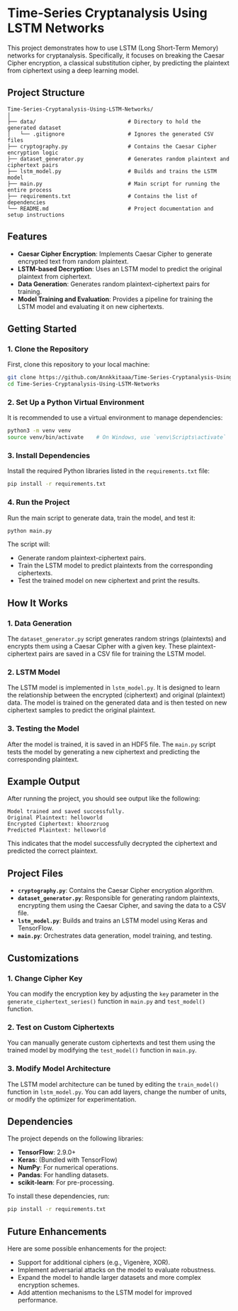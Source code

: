 
# **Time-Series Cryptanalysis Using LSTM Networks**

This project demonstrates how to use LSTM (Long Short-Term Memory) networks for cryptanalysis. Specifically, it focuses on breaking the Caesar Cipher encryption, a classical substitution cipher, by predicting the plaintext from ciphertext using a deep learning model.

## **Project Structure**

```
Time-Series-Cryptanalysis-Using-LSTM-Networks/
│
├── data/                             # Directory to hold the generated dataset
│   └── .gitignore                    # Ignores the generated CSV files
├── cryptography.py                   # Contains the Caesar Cipher encryption logic
├── dataset_generator.py              # Generates random plaintext and ciphertext pairs
├── lstm_model.py                     # Builds and trains the LSTM model
├── main.py                           # Main script for running the entire process
├── requirements.txt                  # Contains the list of dependencies
└── README.md                         # Project documentation and setup instructions
```

## **Features**

- **Caesar Cipher Encryption**: Implements Caesar Cipher to generate encrypted text from random plaintext.
- **LSTM-based Decryption**: Uses an LSTM model to predict the original plaintext from ciphertext.
- **Data Generation**: Generates random plaintext-ciphertext pairs for training.
- **Model Training and Evaluation**: Provides a pipeline for training the LSTM model and evaluating it on new ciphertexts.

## **Getting Started**

### **1. Clone the Repository**
First, clone this repository to your local machine:
```bash
git clone https://github.com/Annkkitaaa/Time-Series-Cryptanalysis-Using-LSTM-Networks.git
cd Time-Series-Cryptanalysis-Using-LSTM-Networks
```

### **2. Set Up a Python Virtual Environment**
It is recommended to use a virtual environment to manage dependencies:
```bash
python3 -m venv venv
source venv/bin/activate    # On Windows, use `venv\Scripts\activate`
```

### **3. Install Dependencies**
Install the required Python libraries listed in the `requirements.txt` file:
```bash
pip install -r requirements.txt
```

### **4. Run the Project**
Run the main script to generate data, train the model, and test it:
```bash
python main.py
```

The script will:
- Generate random plaintext-ciphertext pairs.
- Train the LSTM model to predict plaintexts from the corresponding ciphertexts.
- Test the trained model on new ciphertext and print the results.

## **How It Works**

### **1. Data Generation**
The `dataset_generator.py` script generates random strings (plaintexts) and encrypts them using a Caesar Cipher with a given key. These plaintext-ciphertext pairs are saved in a CSV file for training the LSTM model.

### **2. LSTM Model**
The LSTM model is implemented in `lstm_model.py`. It is designed to learn the relationship between the encrypted (ciphertext) and original (plaintext) data. The model is trained on the generated data and is then tested on new ciphertext samples to predict the original plaintext.

### **3. Testing the Model**
After the model is trained, it is saved in an HDF5 file. The `main.py` script tests the model by generating a new ciphertext and predicting the corresponding plaintext.

## **Example Output**

After running the project, you should see output like the following:

```
Model trained and saved successfully.
Original Plaintext: helloworld
Encrypted Ciphertext: khoorzruog
Predicted Plaintext: helloworld
```

This indicates that the model successfully decrypted the ciphertext and predicted the correct plaintext.

## **Project Files**

- **`cryptography.py`**: Contains the Caesar Cipher encryption algorithm.
- **`dataset_generator.py`**: Responsible for generating random plaintexts, encrypting them using the Caesar Cipher, and saving the data to a CSV file.
- **`lstm_model.py`**: Builds and trains an LSTM model using Keras and TensorFlow.
- **`main.py`**: Orchestrates data generation, model training, and testing.

## **Customizations**

### **1. Change Cipher Key**
You can modify the encryption key by adjusting the `key` parameter in the `generate_ciphertext_series()` function in `main.py` and `test_model()` function.

### **2. Test on Custom Ciphertexts**
You can manually generate custom ciphertexts and test them using the trained model by modifying the `test_model()` function in `main.py`.

### **3. Modify Model Architecture**
The LSTM model architecture can be tuned by editing the `train_model()` function in `lstm_model.py`. You can add layers, change the number of units, or modify the optimizer for experimentation.

## **Dependencies**

The project depends on the following libraries:
- **TensorFlow**: 2.9.0+
- **Keras**: (Bundled with TensorFlow)
- **NumPy**: For numerical operations.
- **Pandas**: For handling datasets.
- **scikit-learn**: For pre-processing.

To install these dependencies, run:
```bash
pip install -r requirements.txt
```

## **Future Enhancements**

Here are some possible enhancements for the project:
- Support for additional ciphers (e.g., Vigenère, XOR).
- Implement adversarial attacks on the model to evaluate robustness.
- Expand the model to handle larger datasets and more complex encryption schemes.
- Add attention mechanisms to the LSTM model for improved performance.
